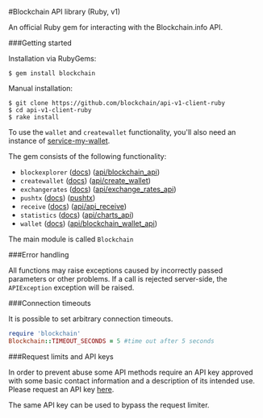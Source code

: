 #Blockchain API library (Ruby, v1)

An official Ruby gem for interacting with the Blockchain.info API.

###Getting started

Installation via RubyGems:

```
$ gem install blockchain
```

Manual installation:
```
$ git clone https://github.com/blockchain/api-v1-client-ruby
$ cd api-v1-client-ruby
$ rake install
```

To use the `wallet` and `createwallet` functionality, you'll also need an instance of [service-my-wallet][my-wallet].

The gem consists of the following functionality:

* `blockexplorer` ([docs](docs/blockexplorer.md)) ([api/blockchain_api][api1])
* `createwallet` ([docs](docs/createwallet.md)) ([api/create_wallet][api2])
* `exchangerates` ([docs](docs/exchangerates.md)) ([api/exchange\_rates\_api][api3])
* `pushtx` ([docs](docs/pushtx.md)) ([pushtx][api7])
* `receive` ([docs](docs/receive.md)) ([api/api_receive][api4])
* `statistics` ([docs](docs/statistics.md)) ([api/charts_api][api5])
* `wallet` ([docs](docs/wallet.md)) ([api/blockchain\_wallet\_api][api6])

The main module is called `Blockchain`

###Error handling

All functions may raise exceptions caused by incorrectly passed parameters or other problems. If a call is rejected server-side, the `APIException` exception will be raised.

###Connection timeouts

It is possible to set arbitrary connection timeouts.

```ruby
require 'blockchain'
Blockchain::TIMEOUT_SECONDS = 5 #time out after 5 seconds
```

###Request limits and API keys

In order to prevent abuse some API methods require an API key approved with some basic contact information and a description of its intended use. Please request an API key [here](https://blockchain.info/api/api_create_code).

The same API key can be used to bypass the request limiter.

[my-wallet]: https://github.com/blockchain/service-my-wallet-v3
[api1]: https://blockchain.info/api/blockchain_api
[api2]: https://blockchain.info/api/create_wallet
[api3]: https://blockchain.info/api/exchange_rates_api
[api4]: https://blockchain.info/api/api_receive
[api5]: https://blockchain.info/api/charts_api
[api6]: https://blockchain.info/api/blockchain_wallet_api
[api7]: https://blockchain.info/pushtx
